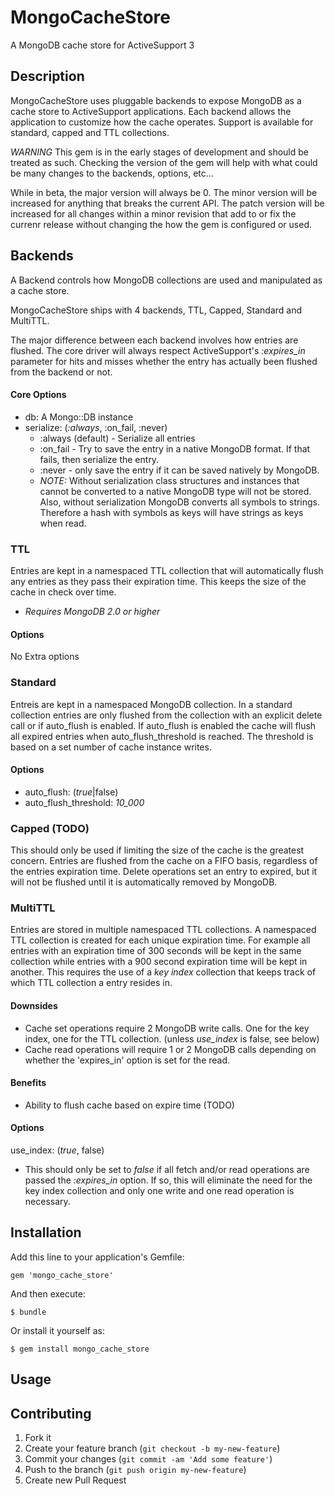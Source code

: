 # MongoCacheStore

A MongoDB cache store for ActiveSupport 3

## Description

MongoCacheStore uses pluggable backends to expose MongoDB as a cache store to ActiveSupport applications.  Each backend allows the application to customize how the cache operates.  Support is available for standard, capped and TTL collections.

*WARNING* This gem is in the early stages of development and should be treated as such.  Checking the version of the gem will help with what could be many changes to the backends, options, etc...

While in beta, the major version will always be 0.  The minor version will be increased for anything that breaks the current API.  The patch version will be increased for all changes within a minor revision that add to or fix the currenr release without changing the how the gem is configured or used. 


## Backends

A Backend controls how MongoDB collections are used and manipulated as a cache store.

MongoCacheStore ships with 4 backends, TTL, Capped, Standard and MultiTTL.

The major difference between each backend involves how entries are flushed.  The core driver will always respect ActiveSupport's *:expires_in* parameter for hits and misses whether the entry has actually been flushed from the backend or not. 

#### Core Options
* db: A Mongo::DB instance
* serialize: (*:always*, :on\_fail, :never)
  * :always (default) - Serialize all entries
  * :on\_fail - Try to save the entry in a native MongoDB format.  If that fails, then serialize the entry. 
  * :never - only save the entry if it can be saved natively by MongoDB.
  * *NOTE:* Without serialization class structures and instances that cannot be converted to a native MongoDB type will not be stored.  Also, without serialization MongoDB converts all symbols to strings.  Therefore a hash with symbols as keys will have strings as keys when read.


### TTL
Entries are kept in a namespaced TTL collection that will automatically flush any entries as they pass their expiration time.  This keeps the size of the cache in check over time. 
  
* *Requires MongoDB 2.0 or higher*

#### Options
No Extra options

### Standard
Entreis are kept in a namespaced MongoDB collection. In a standard collection entries are only flushed from the collection with an explicit delete call or if auto_flush is enabled.  If auto_flush is enabled the cache will flush all expired entries when auto\_flush\_threshold is reached.  The threshold is based on a set number of cache instance writes. 

#### Options
* auto_flush: (*true*|false)
* auto\_flush\_threshold: *10_000*
 

### Capped (TODO)
This should only be used if limiting the size of the cache is the greatest concern.  Entries are flushed from the cache on a FIFO basis, regardless of the entries expiration time.  Delete operations set an entry to expired, but it will not be flushed until it is automatically removed by MongoDB.


### MultiTTL
Entries are stored in multiple namespaced TTL collections. A namespaced TTL collection is created for each unique expiration time.  For example all entries with an expiration time of 300 seconds will be kept in the same collection while entries with a 900 second expiration time will be kept in another.  This requires the use of a *key index* collection that keeps track of which TTL collection a entry resides in. 

#### Downsides
  * Cache set operations require 2 MongoDB write calls.  One for the key index, one for the TTL collection. (unless *use_index* is false, see below)
  * Cache read operations will require 1 or 2 MongoDB calls depending on whether the 'expires_in' option is set for the read.

#### Benefits
  * Ability to flush cache based on expire time (TODO)

#### Options
use\_index: (*true*, false)
  * This should only be set to *false* if all fetch and/or read operations are passed the *:expires_in* option.  If so, this will eliminate the need for the key index collection and only one write and one read operation is necessary. 



## Installation

Add this line to your application's Gemfile:

    gem 'mongo_cache_store'

And then execute:

    $ bundle

Or install it yourself as:

    $ gem install mongo_cache_store

## Usage



## Contributing

1. Fork it
2. Create your feature branch (`git checkout -b my-new-feature`)
3. Commit your changes (`git commit -am 'Add some feature'`)
4. Push to the branch (`git push origin my-new-feature`)
5. Create new Pull Request
